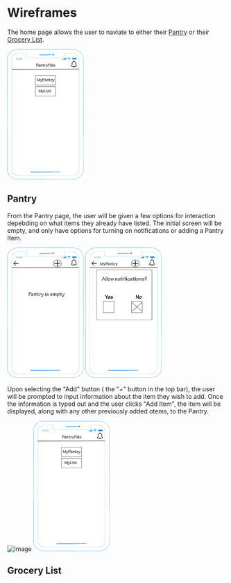 # Wireframes
The home page allows the user to naviate to either their [Pantry](#Pantry) or their [Grocery List](#Grocery-List).

<img src="PantryPals_homepage.png" alt="image" width="auto" height="300">

## Pantry
From the Pantry page, the user will be given a few options for interaction depebding on what items they already have listed.  The initial screen will be empty, and only have options for turning on notifications or adding a Pantry Item.

<img src="MyPantry_Empty.png" alt="image" width="auto" height="300"> <img src="MyPantry_Notification.png" alt="image" width="auto" height="300">

Upon selecting the "Add" button ( the "+" button in the top bar), the user will be prompted to input information about the item they wish to add.  Once the information is typed out and the user clicks "Add Item", the item will be displayed, along with any other previously added otems, to the Pantry.

<img src="MyPantry_w/items.png" alt="image" width="auto" height="300"> <img src="PantryPals_homepage.png" alt="image" width="auto" height="300">

## Grocery List
